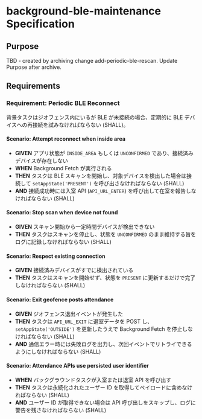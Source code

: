 # background-ble-maintenance Specification

## Purpose
TBD - created by archiving change add-periodic-ble-rescan. Update Purpose after archive.
## Requirements
### Requirement: Periodic BLE Reconnect

背景タスクはジオフェンス内にいるが BLE が未接続の場合、定期的に BLE デバイスへの再接続を試みなければならない (SHALL)。

#### Scenario: Attempt reconnect when inside area

- **GIVEN** アプリ状態が `INSIDE_AREA` もしくは `UNCONFIRMED` であり、接続済みデバイスが存在しない
- **WHEN** Background Fetch が実行される
- **THEN** タスクは BLE スキャンを開始し、対象デバイスを検出した場合は接続して `setAppState('PRESENT')` を呼び出さなければならない (SHALL)
- **AND** 接続成功時には入室 API (`API_URL_ENTER`) を呼び出して在室を報告しなければならない (SHALL)

#### Scenario: Stop scan when device not found

- **GIVEN** スキャン開始から一定時間デバイスが検出できない
- **THEN** タスクはスキャンを停止し、状態を `UNCONFIRMED` のまま維持する旨をログに記録しなければならない (SHALL)

#### Scenario: Respect existing connection

- **GIVEN** 接続済みデバイスがすでに検出されている
- **THEN** タスクはスキャンを開始せず、状態を `PRESENT` に更新するだけで完了しなければならない (SHALL)

#### Scenario: Exit geofence posts attendance

- **GIVEN** ジオフェンス退出イベントが発生した
- **THEN** タスクは `API_URL_EXIT` に退室データを POST し、`setAppState('OUTSIDE')` を更新したうえで Background Fetch を停止しなければならない (SHALL)
- **AND** 通信エラー時には失敗ログを出力し、次回イベントでリトライできるようにしなければならない (SHALL)

#### Scenario: Attendance APIs use persisted user identifier

- **WHEN** バックグラウンドタスクが入室または退室 API を呼び出す
- **THEN** タスクは永続化されたユーザー ID を取得してペイロードに含めなければならない (SHALL)
- **AND** ユーザー ID が取得できない場合は API 呼び出しをスキップし、ログに警告を残さなければならない (SHALL)


